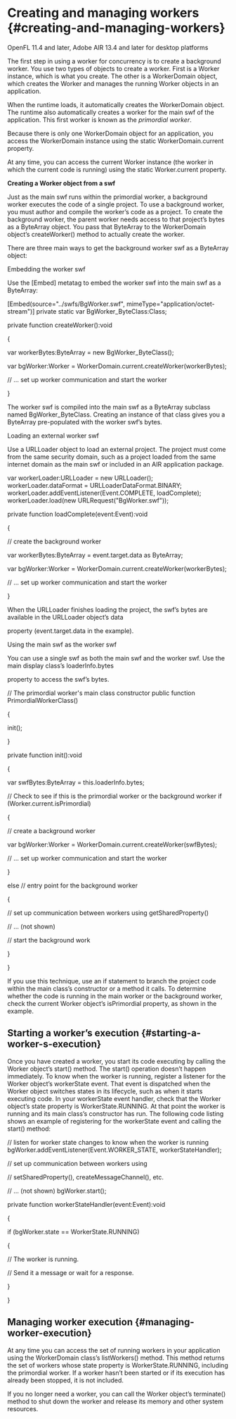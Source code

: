 # Creating and managing workers {#creating-and-managing-workers}

OpenFL 11.4 and later, Adobe AIR 13.4 and later for desktop platforms

The first step in using a worker for concurrency is to create a background worker. You use two types of objects to create a worker. First is a Worker instance, which is what you create. The other is a WorkerDomain object, which creates the Worker and manages the running Worker objects in an application.

When the runtime loads, it automatically creates the WorkerDomain object. The runtime also automatically creates a worker for the main swf of the application. This first worker is known as the _primordial worker_.

Because there is only one WorkerDomain object for an application, you access the WorkerDomain instance using the static WorkerDomain.current property.

At any time, you can access the current Worker instance (the worker in which the current code is running) using the static Worker.current property.

**Creating a Worker object from a swf**

Just as the main swf runs within the primordial worker, a background worker executes the code of a single project. To use a background worker, you must author and compile the worker’s code as a project. To create the background worker, the parent worker needs access to that project’s bytes as a ByteArray object. You pass that ByteArray to the WorkerDomain object’s createWorker() method to actually create the worker.

There are three main ways to get the background worker swf as a ByteArray object:

Embedding the worker swf

Use the [Embed] metatag to embed the worker swf into the main swf as a ByteArray:

[Embed(source="../swfs/BgWorker.swf", mimeType="application/octet-stream")] private static var BgWorker_ByteClass:Class;

private function createWorker():void

{

var workerBytes:ByteArray = new BgWorker_ByteClass();

var bgWorker:Worker = WorkerDomain.current.createWorker(workerBytes);

// ... set up worker communication and start the worker

}

The worker swf is compiled into the main swf as a ByteArray subclass named BgWorker_ByteClass. Creating an instance of that class gives you a ByteArray pre-populated with the worker swf’s bytes.

Loading an external worker swf

Use a URLLoader object to load an external project. The project must come from the same security domain, such as a project loaded from the same internet domain as the main swf or included in an AIR application package.

var workerLoader:URLLoader = new URLLoader(); workerLoader.dataFormat = URLLoaderDataFormat.BINARY; workerLoader.addEventListener(Event.COMPLETE, loadComplete); workerLoader.load(new URLRequest("BgWorker.swf"));

private function loadComplete(event:Event):void

{

// create the background worker

var workerBytes:ByteArray = event.target.data as ByteArray;

var bgWorker:Worker = WorkerDomain.current.createWorker(workerBytes);

// ... set up worker communication and start the worker

}

When the URLLoader finishes loading the project, the swf’s bytes are available in the URLLoader object’s data

property (event.target.data in the example).

Using the main swf as the worker swf

You can use a single swf as both the main swf and the worker swf. Use the main display class’s loaderInfo.bytes

property to access the swf’s bytes.

// The primordial worker's main class constructor public function PrimordialWorkerClass()

{

init();

}

private function init():void

{

var swfBytes:ByteArray = this.loaderInfo.bytes;

// Check to see if this is the primordial worker or the background worker if (Worker.current.isPrimordial)

{

// create a background worker

var bgWorker:Worker = WorkerDomain.current.createWorker(swfBytes);

// ... set up worker communication and start the worker

}

else // entry point for the background worker

{

// set up communication between workers using getSharedProperty()

// ... (not shown)

// start the background work

}

}

If you use this technique, use an if statement to branch the project code within the main class’s constructor or a method it calls. To determine whether the code is running in the main worker or the background worker, check the current Worker object’s isPrimordial property, as shown in the example.

## Starting a worker’s execution {#starting-a-worker-s-execution}

Once you have created a worker, you start its code executing by calling the Worker object’s start() method. The start() operation doesn’t happen immediately. To know when the worker is running, register a listener for the Worker object’s workerState event. That event is dispatched when the Worker object switches states in its lifecycle, such as when it starts executing code. In your workerState event handler, check that the Worker object’s state property is WorkerState.RUNNING. At that point the worker is running and its main class’s constructor has run. The following code listing shows an example of registering for the workerState event and calling the start() method:

// listen for worker state changes to know when the worker is running bgWorker.addEventListener(Event.WORKER_STATE, workerStateHandler);

// set up communication between workers using

// setSharedProperty(), createMessageChannel(), etc.

// ... (not shown) bgWorker.start();

private function workerStateHandler(event:Event):void

{

if (bgWorker.state == WorkerState.RUNNING)

{

// The worker is running.

// Send it a message or wait for a response.

}

}

## Managing worker execution {#managing-worker-execution}

At any time you can access the set of running workers in your application using the WorkerDomain class’s listWorkers() method. This method returns the set of workers whose state property is WorkerState.RUNNING, including the primordial worker. If a worker hasn’t been started or if its execution has already been stopped, it is not included.

If you no longer need a worker, you can call the Worker object’s terminate() method to shut down the worker and release its memory and other system resources.